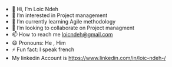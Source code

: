 - 👋 Hi, I’m Loic Ndeh
- 👀 I’m interested in Project management
- 🌱 I’m currently learning Agile methodology
- 💞️ I’m looking to collaborate on Project managment
- 📫 How to reach me loicndeh@gmail.com
- 😄 Pronouns: He , Him
- ⚡ Fun fact: I speak french
- My linkedin Account is https://www.linkedin.com/in/loic-ndeh-/
<!---
Loicndeh/Loicndeh is a ✨ special ✨ repository because its `README.md` (this file) appears on your GitHub profile.
You can click the Preview link to take a look at your changes.
--->
